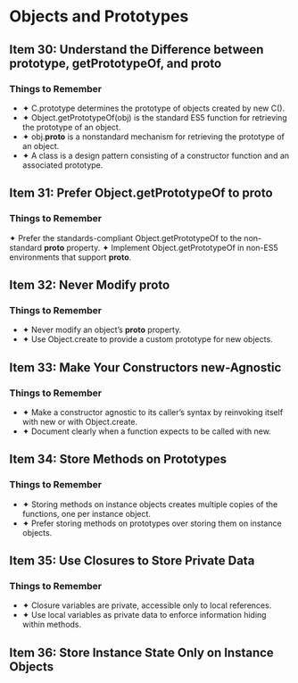 # Objects and Prototypes

## Item 30: Understand the Difference between prototype, getPrototypeOf, and __proto__

### Things to Remember
- ✦ C.prototype determines the prototype of objects created by new C(). 
- ✦ Object.getPrototypeOf(obj) is the standard ES5 function for retrieving the prototype of an object.
- ✦ obj.__proto__ is a nonstandard mechanism for retrieving the prototype of an object.
- ✦ A class is a design pattern consisting of a constructor function and an associated prototype.

## Item 31: Prefer Object.getPrototypeOf to __proto__

### Things to Remember
✦ Prefer the standards-compliant Object.getPrototypeOf to the non-standard __proto__ property.
✦ Implement Object.getPrototypeOf in non-ES5 environments that support __proto__.

## Item 32: Never Modify __proto__

### Things to Remember
- ✦ Never modify an object’s __proto__ property.
- ✦ Use Object.create to provide a custom prototype for new objects.

## Item 33: Make Your Constructors new-Agnostic

### Things to Remember
- ✦ Make a constructor agnostic to its caller’s syntax by reinvoking itself with new or with Object.create.
- ✦ Document clearly when a function expects to be called with new.

## Item 34: Store Methods on Prototypes

### Things to Remember
- ✦ Storing methods on instance objects creates multiple copies of the functions, one per instance object.
- ✦ Prefer storing methods on prototypes over storing them on instance objects.

## Item 35: Use Closures to Store Private Data

### Things to Remember
- ✦ Closure variables are private, accessible only to local references.
- ✦ Use local variables as private data to enforce information hiding within methods.

## Item 36: Store Instance State Only on Instance Objects


